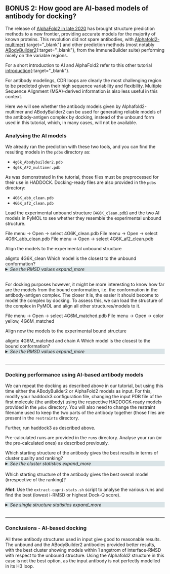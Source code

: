 ## BONUS 2: How good are AI-based models of antibody for docking?

The release of [AlphaFold2 in late 2020](https://www.nature.com/articles/s41586-021-03819-2) has brought structure prediction methods to a new frontier, providing accurate models for the majority of known proteins. This revolution did not spare antibodies, with [Alphafold2-multimer](https://github.com/sokrypton/ColabFold){:target="_blank"} and other prediction methods (most notably [ABodyBuilder2](https://opig.stats.ox.ac.uk/webapps/sabdab-sabpred/sabpred/abodybuilder2/){:target="_blank"}, from the ImmuneBuilder suite) performing nicely on the variable regions.

For a short introduction to AI and AlphaFold2 refer to this other tutorial [introduction](/education/molmod_online/alphafold/#introduction){:target="_blank"}.

For antibody modelings, CDR loops are clearly the most challenging region to be predicted given their high sequence variability and flexibility. 
Multiple Sequence Alignment (MSA)-derived information is also less useful in this context.

Here we will see whether the antibody models given by Alphafold2-multimer and ABodyBuilder2 can be used for generating reliable models of the antibody-antigen complex by docking, instead of the unbound form used in this tutorial, which, in many cases, will not be available.


### Analysing the AI models

We already ran the prediction with these two tools, and you can find the resulting models in the `pdbs` directory as:

- `4g6k_Abodybuilder2.pdb`
- `4g6k_AF2_multimer.pdb`


As was demonstrated in the tutorial, those files must be preprocessed for their use in HADDOCK. Docking-ready files are also provided in the `pdbs` directory:


- `4G6K_abb_clean.pdb`
- `4G6K_af2_clean.pdb`


Load the experimental unbound structure (`4G6K_clean.pdb`) and the two AI models in PyMOL to see whether they resemble the experimental unbound structure.

<a class="prompt prompt-pymol">
File menu -> Open -> select 4G6K_clean.pdb
</a>
<a class="prompt prompt-pymol">
File menu -> Open -> select 4G6K_abb_clean.pdb
</a>
<a class="prompt prompt-pymol">
File menu -> Open -> select 4G6K_af2_clean.pdb
</a>

Align the models to the experimental unbound structure

<a class="prompt prompt-pymol">
alignto 4G6K_clean
</a>

<a class="prompt prompt-question">
Which model is the closest to the unbound conformation?
</a>

<details style="background-color:#DAE4E7">
 <summary style="bold">
  <i>See the RMSD values</i> <i class="material-icons">expand_more</i>
 </summary>
<pre>
  4G6K_abb_clean       RMSD =    0.428 Å
  4G6K_af2_clean       RMSD =    0.765 Å
</pre>
 <br>
</details>
<br>

For docking purposes however, it might be more interesting to know how far are the models from the bound conformation, i.e. the conformation in the antibody-antigen complex.
The closer it is, the easier it should become to model the complex by docking.
To assess this, we can load the structure of the complex in PyMOL and align all other structures/models to it.

<a class="prompt prompt-pymol">
File menu -> Open -> select 4G6M_matched.pdb
</a>

<a class="prompt prompt-pymol">
File menu -> Open -> color yellow, 4G6M_matched
</a>

Align now the models to the experimental bound structure

<a class="prompt prompt-pymol">
alignto 4G6M_matched and chain A
</a>

<a class="prompt prompt-question">
Which model is the closest to the bound conformation?
</a>

<details style="background-color:#DAE4E7">
 <summary style="bold">
  <i>See the RMSD values</i> <i class="material-icons">expand_more</i>
 </summary>
<pre>
  4G6K_abb_clean       RMSD =    0.330 Å
  4G6K_af2_clean       RMSD =    0.675 Å
  4G6K_clean           RMSD =    0.393 Å
</pre>
 <br>
</details>
<br>


<hr>

### Docking performance using AI-based antibody models

We can repeat the docking as described above in our tutorial, but using this time either the ABodyBuilder2 or AlphaFold2 models as input.
For this, modify your haddock3 configuration file, changing the input PDB file of the first molecule (the antibody) using the respective HADDOCK-ready models provided in the `pdbs` directory.
You will also need to change the restraint filename used to keep the two parts of the antibody together (those files are present in the `restraints` directory.

Further, run haddock3 as described above.

Pre-calculated runs are provided in the `runs` directory. Analyse your run (or the pre-calculated ones) as described previously.

<a class="prompt prompt-question">
Which starting structure of the antibody gives the best results in terms of cluster quality and ranking?
</a>

<details style="background-color:#DAE4E7">
 <summary style="bold">
  <i>See the cluster statistics </i> <i class="material-icons">expand_more</i>
 </summary>
<pre>
==============================================
== runs/run1-CDR-NMR-CSP/10_caprieval/capri_clt.tsv
==============================================
Total number of acceptable or better clusters:  1  out of  4
Total number of medium or better clusters:      1  out of  4
Total number of high quality clusters:          0  out of  4
 
First acceptable cluster - rank:  1  i-RMSD:  1.063  Fnat:  0.918  DockQ:  0.844
First medium cluster     - rank:  1  i-RMSD:  1.063  Fnat:  0.918  DockQ:  0.844
Best cluster             - rank:  1  i-RMSD:  1.063  Fnat:  0.918  DockQ:  0.844

==============================================
== runs/run1-abb-CDR-NMR-CSP/10_caprieval/capri_clt.tsv
==============================================
Total number of acceptable or better clusters:  1  out of  2
Total number of medium or better clusters:      1  out of  2
Total number of high quality clusters:          0  out of  2
 
First acceptable cluster - rank:  1  i-RMSD:  1.197  Fnat:  0.845  DockQ:  0.796
First medium cluster     - rank:  1  i-RMSD:  1.197  Fnat:  0.845  DockQ:  0.796
Best cluster             - rank:  1  i-RMSD:  1.197  Fnat:  0.845  DockQ:  0.796

==============================================
== runs/run1-CDR-NMR-CSP-af2/10_caprieval/capri_clt.tsv
==============================================
Total number of acceptable or better clusters:  3  out of  5
Total number of medium or better clusters:      0  out of  5
Total number of high quality clusters:          0  out of  5
 
First acceptable cluster - rank:  1  i-RMSD:  2.458  Fnat:  0.474  DockQ:  0.486
First medium cluster     - rank:  -  i-RMSD:    -    Fnat:    -    DockQ:     -
Best cluster             - rank:  1  i-RMSD:  2.458  Fnat:  0.474  DockQ:  0.486
</pre>
 <br>
</details>
<br>

<a class="prompt prompt-question">
Which starting structure of the antibody gives the best overall model (irrespective of the ranking)?
</a>

*__Hint__*: Use the `extract-capri-stats.sh` script to analyse the various runs and find the best (lowest i-RMSD or highest Dock-Q score).

<details style="background-color:#DAE4E7">
 <summary style="bold">
  <i>See single structure statistics </i> <i class="material-icons">expand_more</i>
 </summary>
<pre>
==============================================
== runs/run1-CDR-NMR-CSP/07_caprieval/capri_ss.tsv
==============================================
Total number of acceptable or better models:  8  out of  40
Total number of medium or better models:      7  out of  40
Total number of high quality models:          1  out of  40
 
First acceptable model - rank:  1  i-RMSD:  1.193  Fnat:  0.862  DockQ:  0.803
First medium model     - rank:  1  i-RMSD:  1.193  Fnat:  0.862  DockQ:  0.803
Best model             - rank:  2  i-RMSD:  0.957  Fnat:  0.948  DockQ:  0.874

==============================================
== runs/run1-abb-CDR-NMR-CSP/07_caprieval/capri_ss.tsv
==============================================
Total number of acceptable or better models:  13  out of  40
Total number of medium or better models:       9  out of  40
Total number of high quality models:           1  out of  40
 
First acceptable model - rank:  1  i-RMSD:  1.406  Fnat:  0.862  DockQ:  0.775
First medium model     - rank:  1  i-RMSD:  1.406  Fnat:  0.862  DockQ:  0.775
Best model             - rank:  4  i-RMSD:  0.862  Fnat:  0.879  DockQ:  0.870

==============================================
== runs/run1-CDR-NMR-CSP-af2/07_caprieval/capri_ss.tsv
==============================================
Total number of acceptable or better models:  15  out of  40
Total number of medium or better models:       1  out of  40
Total number of high quality models:           0  out of  40
 
First acceptable model - rank:  1   i-RMSD:  2.780  Fnat:  0.362  DockQ:  0.421
First medium model     - rank:  10  i-RMSD:  1.654  Fnat:  0.707  DockQ:  0.645
Best model             - rank:  10  i-RMSD:  1.654  Fnat:  0.707  DockQ:  0.645
</pre>
 <br>
</details>
<br>


<hr>

### Conclusions - AI-based docking

All three antibody structures used in input give good to reasonable results.
The unbound and the ABodyBuilder2 antibodies provided better results, with the best cluster showing models within 1 angstrom of interface-RMSD with respect to the unbound structure.
Using the Alphafold2 structure in this case is not the best option, as the input antibody is not perfectly modelled in its H3 loop.
